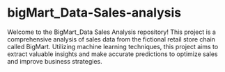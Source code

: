 # bigMart_Data-Sales-analysis
Welcome to the BigMart_Data Sales Analysis repository! This project is a comprehensive analysis of sales data from the fictional retail store chain called BigMart. Utilizing machine learning techniques, this project aims to extract valuable insights and make accurate predictions to optimize sales and improve business strategies.
